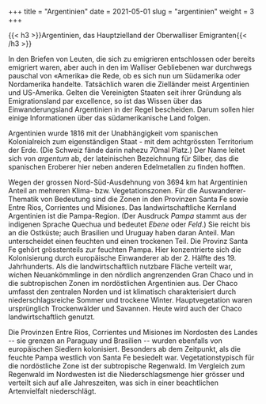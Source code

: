 +++
title = "Argentinien"
date = 2021-05-01
slug = "argentinien"
weight = 3
+++

{{< h3 >}}Argentinien, das Hauptzielland der Oberwalliser Emigranten{{< /h3 >}}

In den Briefen von Leuten, die sich zu emigrieren entschlossen oder bereits emigriert waren, aber auch in den im Walliser Gebliebenen war durchwegs pauschal von «Amerika» die Rede, ob es sich nun um Südamerika oder Nordamerika handelte. Tatsächlich waren die Zielländer meist Argentinien und US-Amerika. Gelten die Vereinigten Staaten seit ihrer Gründung als Emigrationsland par excellence, so ist das Wissen über das Einwanderungsland Argentinien in der Regel bescheiden. Darum sollen hier einige Informationen über das südamerikanische Land folgen.

Argentinien wurde 1816 mit der Unabhängigkeit vom spanischen Kolonialreich zum eigenständigen Staat - mit dem achtgrössten Territorium der Erde. (Die Schweiz fände darin nahezu 70mal Platz.) Der Name leitet sich von *argentum* ab, der lateinischen Bezeichnung für Silber, das die spanischen Eroberer hier neben anderen Edelmetallen zu finden hofften.

Wegen der grossen Nord-Süd-Ausdehnung von 3694 km hat Argentinien Anteil an mehreren Klima- bzw. Vegetationszonen. Für die Auswanderer-Thematik von Bedeutung sind die Zonen in den Provinzen Santa Fe sowie Entre Rios, Corrientes und Misiones. Das landwirtschaftliche Kernland Argentinien ist die Pampa-Region. (Der Ausdruck *Pampa* stammt aus der indigenen Sprache Quechua und bedeutet *Ebene* oder *Feld*.) Sie reicht bis an die Ostküste; auch Brasilien und Uruguay haben daran Anteil. Man unterscheidet einen feuchten und einen trockenen Teil. Die Provinz Santa Fe gehört grösstenteils zur feuchten Pampa. Hier konzentrierte sich die Kolonisierung durch europäische Einwanderer ab der 2. Hälfte des 19. Jahrhunderts. Als die landwirtschaftlich nutzbare Fläche verteilt war, wichen Neuankömmlinge in den nördlich angrenzenden Gran Chaco und in die subtropischen Zonen im nordöstlichen Argentinien aus. Der Chaco umfasst den zentralen Norden und ist klimatisch charakterisiert durch niederschlagsreiche Sommer und trockene Winter. Hauptvegetation waren ursprünglich Trockenwälder und Savannen. Heute wird auch der Chaco landwirtschaftlich genutzt.

Die Provinzen Entre Rios, Corrientes und Misiones im Nordosten des Landes -- sie grenzen an Paraguay und Brasilien -- wurden ebenfalls von europäischen Siedlern kolonisiert. Besonders ab dem Zeitpunkt, als die feuchte Pampa westlich von Santa Fe besiedelt war. Vegetationstypisch für die nordöstliche Zone ist der subtropische Regenwald. Im Vergleich zum Regenwald im Nordwesten ist die Niederschlagsmenge hier grösser und verteilt sich auf alle Jahreszeiten, was sich in einer beachtlichen Artenvielfalt niederschlägt.

